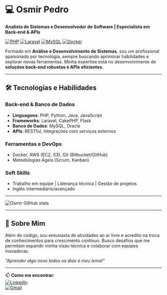 
# 💻 Osmir Pedro  
**Analista de Sistemas e Desenvolvedor de Software | Especialista em Back-end & APIs**  

[![PHP](https://img.shields.io/badge/PHP-777BB4?style=for-the-badge&logo=php&logoColor=white)](https://php.net/)
[![Laravel](https://img.shields.io/badge/Laravel-FF2D20?style=for-the-badge&logo=laravel&logoColor=white)](https://laravel.com/)
[![MySQL](https://img.shields.io/badge/MySQL-4479A1?style=for-the-badge&logo=mysql&logoColor=white)](https://www.mysql.com/)
[![Docker](https://img.shields.io/badge/Docker-2496ED?style=for-the-badge&logo=docker&logoColor=white)](https://www.docker.com/)

Formado em **Análise e Desenvolvimento de Sistemas**, sou um profissional apaixonado por tecnologia, sempre buscando aprimorar habilidades e explorar novas ferramentas. Minha expertise está no desenvolvimento de **soluções back-end robustas e APIs eficientes**.

---

## 🛠 Tecnologias e Habilidades  

### **Back-end & Banco de Dados**  
- **Linguagens**: PHP, Python, Java, JavaScript  
- **Frameworks**: Laravel, CakePHP, Flask  
- **Banco de Dados**: MySQL, Oracle  
- **APIs**: RESTful, Integrações com serviços externos  

### **Ferramentas e DevOps**  
- Docker, AWS (EC2, S3), Git (Bitbucket/GitHub)  
- Metodologias Ágeis (Scrum, Kanban)  

### **Soft Skills**  
- Trabalho em equipe | Liderança técnica | Gestão de projetos  
- Inglês intermediário/avançado  

---

![Osmir GitHub stats](https://github-readme-stats.vercel.app/api?username=osmirpedro99&show_icons=true&theme=tokyonight)

---

## 🌟 Sobre Mim  
Além do código, sou entusiasta de atividades ao ar livre e acredito na troca de conhecimentos para crescimento contínuo. Busco desafios que me permitam expandir minha visão técnica e colaborar com equipes inovadoras.  

*"Aprender algo novo todos os dias é meu lema!"*  

---

📫 **Como me encontrar**:  
[![LinkedIn](https://img.shields.io/badge/LinkedIn-0077B5?style=for-the-badge&logo=linkedin&logoColor=white)](https://linkedin.com/in/seu-perfil)  
[![Gmail](https://img.shields.io/badge/Gmail-D14836?style=for-the-badge&logo=gmail&logoColor=white)](mailto:seu-email@gmail.com)  
